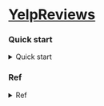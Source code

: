 # [YelpReviews](https://www.kaggle.com/yelp-dataset/yelp-dataset)

### Quick start
<details>
<summary>Quick start</summary>

```bash
# STEP 1) db migration 
$ alembic init --template generic ddl
# update db creds
$ nano +18 alembic.ini
# upgrade 
$ alembic upgrade head

# STEP 2) Download / transform data
# via kaggle 
$ bash script/download_all_json.sh 
# json -> csv 
$ bash transform_all_json_2_csv.sh 

# STEP 3) dump data into mysql 
# dev 
```
</details>


### Ref
<details>
<summary>Ref</summary>

- Yelp dataset 
	- https://www.kaggle.com/yelp-dataset/yelp-dataset
	- https://www.yelp.com/dataset/documentation/main
	- https://github.com/Yelp/dataset-examples
- Superset connect to s3 transformed athena
	- https://dev.classmethod.jp/cloud/aws/query-and-visualize-data-from-amazon-athena-with-superset/
	- https://medium.com/payscale-tech/how-to-get-apache-superset-to-connect-to-athena-6d9b56bec7fb
- alembic mysql migration 
	 - https://michaelheap.com/alembic-python-migrations-quick-start/
</details>